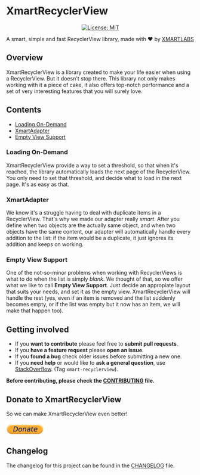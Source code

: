 # XmartRecyclerView
<p align="center">
<a href="https://raw.githubusercontent.com/xmartlabs/XmartRecyclerView/master/LICENSE"><img src="http://img.shields.io/badge/license-MIT-blue.svg?style=flat" alt="License: MIT" /></a>
</p>

A smart, simple and fast RecyclerView library, made with ❤️ by [XMARTLABS](http://xmartlabs.com)

## Overview

XmartRecyclerView is a library created to make your life easier when using a RecyclerView. 
But it doesn't stop there. This library not only makes working with it a piece of cake, 
it also offers top-notch performance and a set of very interesting features that you will surely love.

## Contents

* [Loading On-Demand]
* [XmartAdapter]
* [Empty View Support]

### Loading On-Demand
XmartRecyclerView provide a way to set a threshold, so that when it's reached, the library automatically loads the next
page of the RecyclerView. You only need to set that threshold, and decide what to load in the next page.
It's as easy as that.

### XmartAdapter
We know it's a struggle having to deal with duplicate items in a RecyclerView. That's why we made our adapter really
*xmart*. After you define when two objects are the actually same object, and when two objects have the same content, 
our adapter will automatically handle every addition to the list: if the item would be a duplicate, it just ignores 
its addition and keeps on working.

### Empty View Support
One of the not-so-minor problems when working with RecyclerViews is what to do when the list is simply *blank*.
We thought of that, so we offer what we like to call **Empty View Support**. Just decide an appropiate layout
that suits your needs, and set it as the empty view. XmartRecyclerView will handle the rest (yes, even if an item 
is removed and the list suddenly becomes empty, or if the list was empty but it now has an item, we will make that happen too).

## Getting involved

* If you **want to contribute** please feel free to **submit pull requests**.
* If you **have a feature request** please **open an issue**.
* If you **found a bug** check older issues before submitting a new one.
* If you **need help** or would like to **ask a general question**, use [StackOverflow]. (Tag `xmart-recyclerview`).

**Before contributing, please check the [CONTRIBUTING](CONTRIBUTING.md) file.**

[Loading On-Demand]: #loading-on-demand
[XmartAdapter]: #xmartadapter
[Empty View Support]: #empty-view-support
<!--- External -->
[StackOverflow]: http://stackoverflow.com/questions/tagged/xmart-recyclerview

## Donate to XmartRecyclerView

So we can make XmartRecyclerView even better!<br><br>
[<img src="donate.png"/>](https://www.paypal.com/cgi-bin/webscr?cmd=_s-xclick&hosted_button_id=HRMAH7WZ4QQ8E)

## Changelog

The changelog for this project can be found in the [CHANGELOG](CHANGELOG.md) file.
